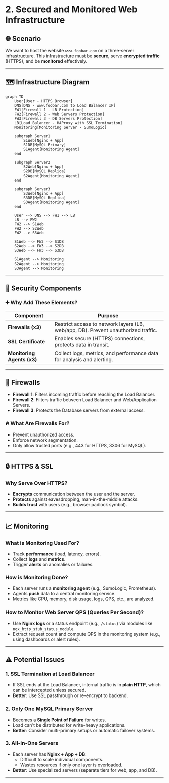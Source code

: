 # 2. Secured and Monitored Web Infrastructure

## 🌐 Scenario

We want to host the website `www.foobar.com` on a three-server infrastructure. This infrastructure must be **secure**, serve **encrypted traffic** (HTTPS), and be **monitored** effectively.

---

## 🗺️ Infrastructure Diagram 



```mermaid
graph TD
    User[User - HTTPS Browser]
    DNS[DNS - www.foobar.com to Load Balancer IP]
    FW1[Firewall 1 - LB Protection]
    FW2[Firewall 2 - Web Servers Protection]
    FW3[Firewall 3 - DB Servers Protection]
    LB[Load Balancer - HAProxy with SSL Termination]
    Monitoring[Monitoring Server - SumoLogic]

    subgraph Server1
        S1Web[Nginx + App]
        S1DB[MySQL Primary]
        S1Agent[Monitoring Agent]
    end

    subgraph Server2
        S2Web[Nginx + App]
        S2DB[MySQL Replica]
        S2Agent[Monitoring Agent]
    end

    subgraph Server3
        S3Web[Nginx + App]
        S3DB[MySQL Replica]
        S3Agent[Monitoring Agent]
    end

    User --> DNS --> FW1 --> LB
    LB --> FW2
    FW2 --> S1Web
    FW2 --> S2Web
    FW2 --> S3Web

    S1Web --> FW3 --> S1DB
    S2Web --> FW3 --> S2DB
    S3Web --> FW3 --> S3DB

    S1Agent --> Monitoring
    S2Agent --> Monitoring
    S3Agent --> Monitoring
```

---

## 🔐 Security Components

### ➕ Why Add These Elements?

| Component         | Purpose |
|------------------|---------|
| **Firewalls (x3)** | Restrict access to network layers (LB, web/app, DB). Prevent unauthorized traffic. |
| **SSL Certificate** | Enables secure (HTTPS) connections, protects data in transit. |
| **Monitoring Agents (x3)** | Collect logs, metrics, and performance data for analysis and alerting. |

---

## 🧱 Firewalls

- **Firewall 1**: Filters incoming traffic before reaching the Load Balancer.
- **Firewall 2**: Filters traffic between Load Balancer and Web/Application Servers.
- **Firewall 3**: Protects the Database servers from external access.

### 🔥 What Are Firewalls For?

- Prevent unauthorized access.
- Enforce network segmentation.
- Only allow trusted ports (e.g., 443 for HTTPS, 3306 for MySQL).

---

## 🔒 HTTPS & SSL

### Why Serve Over HTTPS?

- **Encrypts** communication between the user and the server.
- **Protects** against eavesdropping, man-in-the-middle attacks.
- **Builds trust** with users (e.g., browser padlock symbol).

---

## 📈 Monitoring

### What is Monitoring Used For?

- Track **performance** (load, latency, errors).
- Collect **logs** and **metrics**.
- Trigger **alerts** on anomalies or failures.

### How is Monitoring Done?

- Each server runs a **monitoring agent** (e.g., SumoLogic, Prometheus).
- Agents **push** data to a central monitoring service.
- Metrics like CPU, memory, disk usage, logs, QPS, etc., are analyzed.

### How to Monitor Web Server QPS (Queries Per Second)?

- Use **Nginx logs** or a status endpoint (e.g., `/status`) via modules like `ngx_http_stub_status_module`.
- Extract request count and compute QPS in the monitoring system (e.g., using dashboards or alert rules).

---

## ⚠️ Potential Issues

### 1. **SSL Termination at Load Balancer**

- If SSL ends at the Load Balancer, internal traffic is in **plain HTTP**, which can be intercepted unless secured.
- **Better**: Use SSL passthrough or re-encrypt to backend.

### 2. **Only One MySQL Primary Server**

- Becomes a **Single Point of Failure** for writes.
- Load can't be distributed for write-heavy applications.
- **Better**: Consider multi-primary setups or automatic failover systems.

### 3. **All-in-One Servers**

- Each server has **Nginx + App + DB**:
  - Difficult to scale individual components.
  - Wastes resources if only one layer is overloaded.
- **Better**: Use specialized servers (separate tiers for web, app, and DB).

---
